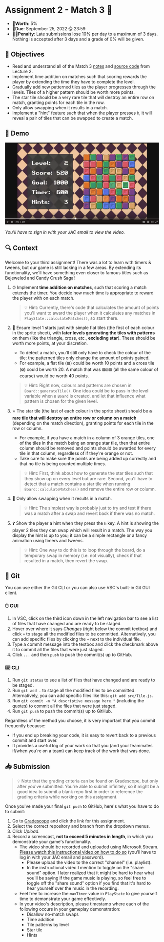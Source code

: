 # Assignment 2 - Match 3 🧩

- 💯**Worth**: 5%
- 📅**Due**: September 25, 2022 @ 23:59
- 🙅🏽‍**Penalty**: Late submissions lose 10% per day to a maximum of 3 days. Nothing is accepted after 3 days and a grade of 0% will be given.

## 🎯 Objectives

- Read and understand all of the Match 3 [notes](https://jac-cs-game-programming-fall22.github.io/Notes/#/2-Match-3/) and [source code](https://github.com/JAC-CS-Game-Programming-Fall22/2-Match-3) from Lecture 2.
- Implement time addition on matches such that scoring rewards the player by extending the time they have to complete the level.
- Gradually add new patterned tiles as the player progresses through the levels. Tiles of a higher pattern should be worth more points.
- The star tile should be a very rare tile that will destroy an entire row on match, granting points for each tile in the row.
- Only allow swapping when it results in a match.
- Implement a "hint" feature such that when the player presses `h`, it will reveal a pair of tiles that can be swapped to create a match.

## 🎥 Demo

[![Match 3 Demo](./assets/images/thumbnail.png)](https://web.microsoftstream.com/video/851314ed-3b35-49b2-b659-1019e9dbde05 "Match 3 Demo")

_You'll have to sign in with your JAC email to view the video._

## 🔍 Context

Welcome to your third assignment! There was a lot to learn with timers & tweens, but our game is still lacking in a few areas. By extending its functionality, we'll have something even closer to famous titles such as Bejeweled and Candy Crush Saga!

1. ⏰ Implement **time addition on matches**, such that scoring a match extends the timer. You decide how much time is appropriate to reward the player with on each match.

   > 💡 Hint: Currently, there's code that calculates the amount of points you'll want to award the player when it calculates any matches in `PlayState::calculateMatches()`, so start there.

2. 🌈 Ensure level 1 starts just with simple flat tiles (the first of each colour in the sprite sheet), with **later levels generating the tiles with patterns** on them (like the triangle, cross, etc., **excluding star**). These should be worth more points, at your discretion.
   - To detect a match, you'll still only have to check the colour of the tile; the patterned tiles only change the amount of points gained.
   - For example, a flat tile (`🟩`) could be worth 10 points and a cross tile (`❎`) could be worth 20. A match that was `🟩❎🟩` (all the same colour of course) would be worth 40 points.

   > 💡 Hint: Right now, colours and patterns are chosen in `Board::generateTile()`. One idea could be to pass in the level variable when a `Board` is created, and let that influence what pattern is chosen for the given level.

3. ⭐ The star tile (the last of each colour in the sprite sheet) should be **a rare tile that will destroy an entire row or column on a match** (depending on the match direction), granting points for each tile in the row or column.
   - For example, if you have a match in a column of 3 orange tiles, one of the tiles in the match being an orange star tile, then that entire column should be removed and points should be awarded for every tile in that column, regardless of if they're orange or not.
   - Take care to make sure the points are being added up correctly and that no tile is being counted multiple times.

   > 💡 Hint: First, think about how to generate the star tiles such that they show up on every level but are rare. Second, you'll have to detect that a match contains a star tile when running `Board::calculateMatches()` and remove the entire row or column.

4. 🚫 Only allow swapping when it results in a match.

   > 💡 Hint: The simplest way is probably just to try and test if there was a match after a swap and revert back if there was no match.

5. ❓ Show the player a hint when they press the `h` key. A hint is showing the player 2 tiles they can swap which will result in a match. The way you display the hint is up to you; it can be a simple rectangle or a fancy animation using timers and tweens.

   > 💡 Hint: One way to do this is to loop through the board, do a temporary swap in memory (i.e. not visually), check if that resulted in a match, then revert the swap.

## 🌿 Git

You can use either the Git CLI or you can also use VSC's built-in Git GUI client.

### 🖱️ GUI

1. In VSC, click on the third icon down in the left navigation bar to see a list of files that have changed and are ready to be staged.
2. Hover over where it says _Changes_ (right below the commit textbox) and click `+` to stage all the modified files to be committed. Alternatively, you can add specific files by clicking the `+` next to the individual file.
3. Type a commit message into the textbox and click the checkmark above it to commit all the files that were just staged.
4. Click `...` and then `push` to push the commit(s) up to GitHub.

### ⌨️ CLI

1. Run `git status` to see a list of files that have changed and are ready to be staged.
2. Run `git add .` to stage all the modified files to be committed. Alternatively, you can add specific files like this: `git add src/Tile.js`.
3. Run `git commit -m "A descriptive message here."` (including the quotes) to commit all the files that were just staged.
4. Run `git push` to push the commit(s) up to GitHub.

Regardless of the method you choose, it is very important that you commit frequently because:

- If you end up breaking your code, it is easy to revert back to a previous commit and start over.
- It provides a useful log of your work so that you (and your teammates if/when you're on a team) can keep track of the work that was done.

## 📥 Submission

> 💡 Note that the grading criteria can be found on Gradescope, but only after you've submitted. You're able to submit infinitely, so it might be a good idea to submit a blank repo first in order to reference the grading criteria while working on this assignment.

Once you've made your final `git push` to GitHub, here's what you have to do to submit:

1. Go to [Gradescope](https://www.gradescope.ca/courses/7664) and click the link for this assignment.
2. Select the correct repository and branch from the dropdown menus.
3. Click _Upload_.
4. Record a screencast, **not to exceed 5 minutes in length**, in which you demonstrate your game's functionality.
   - The video should be recorded and uploaded using Microsoft Stream. [Please watch this instructional video on how to do so](https://web.microsoftstream.com/video/62738103-211f-4ddd-bb4a-c594eddcfb0a?list=studio) (you'll have to log in with your JAC email and password).
     - Please upload the video to the correct "channel" (i.e. playlist).
     - In the instructional video I mention to toggle on the "share sound" option. I later realized that it might be hard to hear what you'll be saying if the game music is playing, so feel free to toggle off the "share sound" option if you find that it's hard to hear yourself over the music in the recording.
   - Feel free to increase the `maxTimer` value in `PlayState` to give yourself time to demonstrate your game effectively.
   - In your video's description, please timestamp where each of the following occurs in your gameplay demonstration:
     - Disallow no-match swaps
     - Time addition
     - Tile patterns by level
     - Star tile
     - Hints
